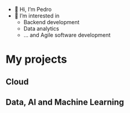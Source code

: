 - 👋 Hi, I’m Pedro
- 👀 I’m interested in 
    - Backend development
    - Data analytics
    - ... and Agile software development


# My projects

## Cloud

## Data, AI and Machine Learning
